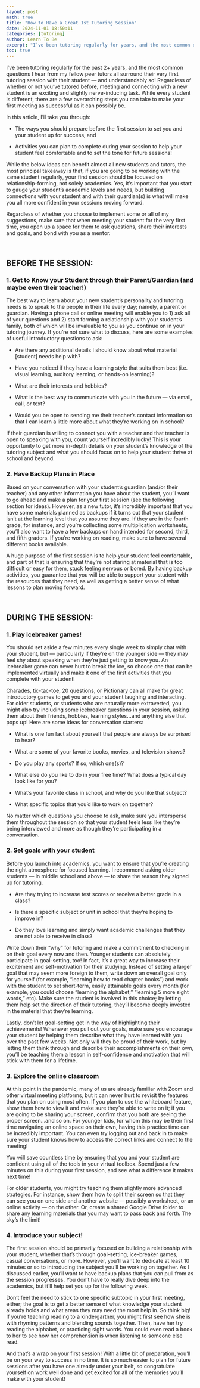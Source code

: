 ```yaml
---
layout: post
math: true
title: "How to Have a Great 1st Tutoring Session"
date: 2024-11-01 18:50:11
categories: [tutoring]
author: Learn To Be
excerpt: "I’ve been tutoring regularly for years, and the most common questions I hear from my peers all surround their very first tutoring session with their student."
toc: true
---
```


I’ve been tutoring regularly for the past 2+ years, and the most common questions I hear from my fellow peer tutors all surround their very first tutoring session with their student — and understandably so! Regardless of whether or not you’ve tutored before, meeting and connecting with a new student is an exciting and slightly nerve-inducing task. While every student is different, there are a few overarching steps you can take to make your first meeting as successful as it can possibly be.

In this article, I’ll take you through:

- The ways you should prepare before the first session to set you and your student up for success, and

- Activities you can plan to complete during your session to help your student feel comfortable and to set the tone for future sessions!

While the below ideas can benefit almost all new students and tutors, the most principal takeaway is that, if you are going to be working with the same student regularly, your first session should be focused on relationship-forming, not solely academics. Yes, it’s important that you start to gauge your student’s academic levels and needs, but building connections with your student and with their guardian(s) is what will make you all more confident in your sessions moving forward.

Regardless of whether you choose to implement some or all of my suggestions, make sure that when meeting your student for the very first time, you open up a space for them to ask questions, share their interests and goals, and bond with you as a mentor.

‍

## BEFORE THE SESSION:

### 1. Get to Know your Student through their Parent/Guardian (and maybe even their teacher!)

The best way to learn about your new student’s personality and tutoring needs is to speak to the people in their life every day; namely, a parent or guardian. Having a phone call or online meeting will enable you to 1) ask all of your questions and 2) start forming a relationship with your student’s family, both of which will be invaluable to you as you continue on in your tutoring journey. If you’re not sure what to discuss, here are some examples of useful introductory questions to ask:

- Are there any additional details I should know about what material [student] needs help with?

- Have you noticed if they have a learning style that suits them best (i.e. visual learning, auditory learning, or hands-on learning)?

- What are their interests and hobbies?

- What is the best way to communicate with you in the future — via email, call, or text?

- Would you be open to sending me their teacher’s contact information so that I can learn a little more about what they’re working on in school?

If their guardian is willing to connect you with a teacher and that teacher is open to speaking with you, count yourself incredibly lucky! This is your opportunity to get more in-depth details on your student’s knowledge of the tutoring subject and what you should focus on to help your student thrive at school and beyond.

### 2. Have Backup Plans in Place

Based on your conversation with your student’s guardian (and/or their teacher) and any other information you have about the student, you’ll want to go ahead and make a plan for your first session (see the following section for ideas). However, as a new tutor, it’s incredibly important that you have some materials planned as backups if it turns out that your student isn’t at the learning level that you assume they are. If they are in the fourth grade, for instance, and you’re collecting some multiplication worksheets, you’ll also want to have a few backups on hand intended for second, third, and fifth graders. If you’re working on reading, make sure to have several different books available.

A huge purpose of the first session is to help your student feel comfortable, and part of that is ensuring that they’re not staring at material that is too difficult or easy for them, stuck feeling nervous or bored. By having backup activities, you guarantee that you will be able to support your student with the resources that they need, as well as getting a better sense of what lessons to plan moving forward.

‍

## DURING THE SESSION:

### 1. Play icebreaker games!

You should set aside a few minutes every single week to simply chat with your student, but — particularly if they’re on the younger side — they may feel shy about speaking when they’re just getting to know you. An icebreaker game can never hurt to break the ice, so choose one that can be implemented virtually and make it one of the first activities that you complete with your student!

Charades, tic-tac-toe, 20 questions, or Pictionary can all make for great introductory games to get you and your student laughing and interacting. For older students, or students who are naturally more extraverted, you might also try including some icebreaker questions in your session, asking them about their friends, hobbies, learning styles…and anything else that pops up! Here are some ideas for conversation starters:

- What is one fun fact about yourself that people are always be surprised to hear?

- What are some of your favorite books, movies, and television shows?

- Do you play any sports? If so, which one(s)?

- What else do you like to do in your free time? What does a typical day look like for you?

- What’s your favorite class in school, and why do you like that subject?

- What specific topics that you’d like to work on together?

No matter which questions you choose to ask, make sure you intersperse them throughout the session so that your student feels less like they’re being interviewed and more as though they’re participating in a conversation.

### 2. Set goals with your student

Before you launch into academics, you want to ensure that you’re creating the right atmosphere for focused learning. I recommend asking older students — in middle school and above — to share the reason they signed up for tutoring.

- Are they trying to increase test scores or receive a better grade in a class?

- Is there a specific subject or unit in school that they’re hoping to improve in?

- Do they love learning and simply want academic challenges that they are not able to receive in class?

Write down their “why” for tutoring and make a commitment to checking in on their goal every now and then. Younger students can absolutely participate in goal-setting, too! In fact, it’s a great way to increase their excitement and self-motivation for their studying. Instead of setting a larger goal that may seem more foreign to them, write down an overall goal only for yourself (for example, “learning how to read chapter books”) and work with the student to set short-term, easily attainable goals every month (for example, you could choose “learning the alphabet,” “learning 5 more sight words,” etc). Make sure the student is involved in this choice; by letting them help set the direction of their tutoring, they’ll become deeply invested in the material that they’re learning.

Lastly, don’t let goal-setting get in the way of highlighting their achievements! Whenever you pull out your goals, make sure you encourage your student by helping them describe what they have learned with you over the past few weeks. Not only will they be proud of their work, but by letting them think through and describe their accomplishments on their own, you’ll be teaching them a lesson in self-confidence and motivation that will stick with them for a lifetime.

### 3. Explore the online classroom

At this point in the pandemic, many of us are already familiar with Zoom and other virtual meeting platforms, but it can never hurt to revisit the features that you plan on using most often. If you plan to use the whiteboard feature, show them how to view it and make sure they’re able to write on it; if you are going to be sharing your screen, confirm that you both are seeing the proper screen…and so on. For younger kids, for whom this may be their first time navigating an online space on their own, having this practice time can be incredibly important. You can even try logging out and back in to make sure your student knows how to access the correct links and connect to the meeting!

You will save countless time by ensuring that you and your student are confident using all of the tools in your virtual toolbox. Spend just a few minutes on this during your first session, and see what a difference it makes next time!

For older students, you might try teaching them slightly more advanced strategies. For instance, show them how to split their screen so that they can see you on one side and another website — possibly a worksheet, or an online activity — on the other. Or, create a shared Google Drive folder to share any learning materials that you may want to pass back and forth. The sky’s the limit!

### 4. Introduce your subject!

The first session should be primarily focused on building a relationship with your student, whether that’s through goal-setting, ice-breaker games, casual conversations, or more. However, you’ll want to dedicate at least 10 minutes or so to introducing the subject you’ll be working on together. As I discussed earlier, you’ll want to have backup plans that you can pull from as the session progresses. You don’t have to really dive deep into the academics, but it’ll help set you up for the following week.

Don’t feel the need to stick to one specific subtopic in your first meeting, either; the goal is to get a better sense of what knowledge your student already holds and what areas they may need the most help in. So think big! If you’re teaching reading to a kindergartner, you might first see how she is with rhyming patterns and blending sounds together. Then, have her try reading the alphabet, or practicing sight words. You could even read a book to her to see how her comprehension is when listening to someone else read.

And that’s a wrap on your first session! With a little bit of preparation, you’ll be on your way to success in no time. It is so much easier to plan for future sessions after you have one already under your belt, so congratulate yourself on work well done and get excited for all of the memories you’ll make with your student!

‍